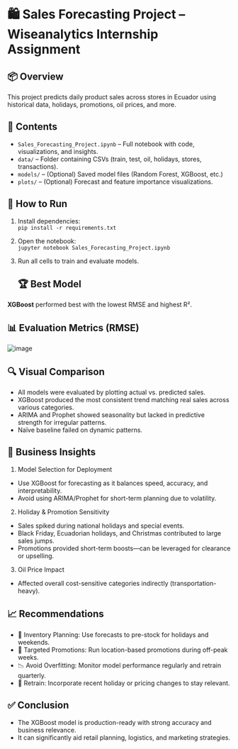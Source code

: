 # 🛍️ Sales Forecasting Project – Wiseanalytics Internship Assignment

## 📦 Overview
This project predicts daily product sales across stores in Ecuador using historical data, holidays, promotions, oil prices, and more.

## 📁 Contents
- `Sales_Forecasting_Project.ipynb` – Full notebook with code, visualizations, and insights.
- `data/` – Folder containing CSVs (train, test, oil, holidays, stores, transactions).
- `models/` – (Optional) Saved model files (Random Forest, XGBoost, etc.)
- `plots/` – (Optional) Forecast and feature importance visualizations.

## 🚀 How to Run
1. Install dependencies:  
   `pip install -r requirements.txt`

2. Open the notebook:  
   `jupyter notebook Sales_Forecasting_Project.ipynb`

3. Run all cells to train and evaluate models.

   ## 🏆 Best Model
**XGBoost** performed best with the lowest RMSE and highest R².

  ## 📊 Evaluation Metrics (RMSE)
   ![image](https://github.com/user-attachments/assets/5518c25f-5b0a-4c39-a50e-1d85340aab50)
   
## 🔍 Visual Comparison
- All models were evaluated by plotting actual vs. predicted sales.
- XGBoost produced the most consistent trend matching real sales across various categories.
- ARIMA and Prophet showed seasonality but lacked in predictive strength for irregular patterns.
- Naïve baseline failed on dynamic patterns.

## 📌 Business Insights
1. Model Selection for Deployment
- Use XGBoost for forecasting as it balances speed, accuracy, and interpretability.
- Avoid using ARIMA/Prophet for short-term planning due to volatility.

2. Holiday & Promotion Sensitivity
- Sales spiked during national holidays and special events.
- Black Friday, Ecuadorian holidays, and Christmas contributed to large sales jumps.
- Promotions provided short-term boosts—can be leveraged for clearance or upselling.

3. Oil Price Impact
- Affected overall cost-sensitive categories indirectly (transportation-heavy).

## 📈 Recommendations
- 🏪 Inventory Planning: Use forecasts to pre-stock for holidays and weekends.
- 🎯 Targeted Promotions: Run location-based promotions during off-peak weeks.
- 📉 Avoid Overfitting: Monitor model performance regularly and retrain quarterly.
- 🔄 Retrain: Incorporate recent holiday or pricing changes to stay relevant.

## ✅ Conclusion
- The XGBoost model is production-ready with strong accuracy and business relevance.
- It can significantly aid retail planning, logistics, and marketing strategies.




